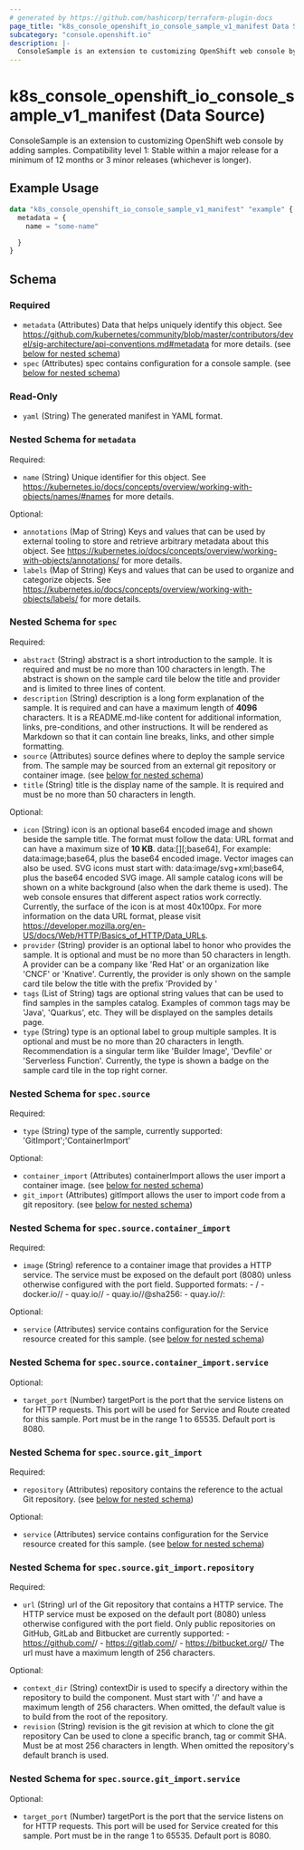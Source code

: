 ```yaml
---
# generated by https://github.com/hashicorp/terraform-plugin-docs
page_title: "k8s_console_openshift_io_console_sample_v1_manifest Data Source - terraform-provider-k8s"
subcategory: "console.openshift.io"
description: |-
  ConsoleSample is an extension to customizing OpenShift web console by adding samples.  Compatibility level 1: Stable within a major release for a minimum of 12 months or 3 minor releases (whichever is longer).
---
```


# k8s_console_openshift_io_console_sample_v1_manifest (Data Source)

ConsoleSample is an extension to customizing OpenShift web console by adding samples.  Compatibility level 1: Stable within a major release for a minimum of 12 months or 3 minor releases (whichever is longer).

## Example Usage

```terraform
data "k8s_console_openshift_io_console_sample_v1_manifest" "example" {
  metadata = {
    name = "some-name"

  }
}
```

<!-- schema generated by tfplugindocs -->
## Schema

### Required

- `metadata` (Attributes) Data that helps uniquely identify this object. See https://github.com/kubernetes/community/blob/master/contributors/devel/sig-architecture/api-conventions.md#metadata for more details. (see [below for nested schema](#nestedatt--metadata))
- `spec` (Attributes) spec contains configuration for a console sample. (see [below for nested schema](#nestedatt--spec))

### Read-Only

- `yaml` (String) The generated manifest in YAML format.

<a id="nestedatt--metadata"></a>
### Nested Schema for `metadata`

Required:

- `name` (String) Unique identifier for this object. See https://kubernetes.io/docs/concepts/overview/working-with-objects/names/#names for more details.

Optional:

- `annotations` (Map of String) Keys and values that can be used by external tooling to store and retrieve arbitrary metadata about this object. See https://kubernetes.io/docs/concepts/overview/working-with-objects/annotations/ for more details.
- `labels` (Map of String) Keys and values that can be used to organize and categorize objects. See https://kubernetes.io/docs/concepts/overview/working-with-objects/labels/ for more details.


<a id="nestedatt--spec"></a>
### Nested Schema for `spec`

Required:

- `abstract` (String) abstract is a short introduction to the sample.  It is required and must be no more than 100 characters in length.  The abstract is shown on the sample card tile below the title and provider and is limited to three lines of content.
- `description` (String) description is a long form explanation of the sample.  It is required and can have a maximum length of **4096** characters.  It is a README.md-like content for additional information, links, pre-conditions, and other instructions. It will be rendered as Markdown so that it can contain line breaks, links, and other simple formatting.
- `source` (Attributes) source defines where to deploy the sample service from. The sample may be sourced from an external git repository or container image. (see [below for nested schema](#nestedatt--spec--source))
- `title` (String) title is the display name of the sample.  It is required and must be no more than 50 characters in length.

Optional:

- `icon` (String) icon is an optional base64 encoded image and shown beside the sample title.  The format must follow the data: URL format and can have a maximum size of **10 KB**.  data:[<mediatype>][;base64],<base64 encoded image>  For example:  data:image;base64,             plus the base64 encoded image.  Vector images can also be used. SVG icons must start with:  data:image/svg+xml;base64,     plus the base64 encoded SVG image.  All sample catalog icons will be shown on a white background (also when the dark theme is used). The web console ensures that different aspect ratios work correctly. Currently, the surface of the icon is at most 40x100px.  For more information on the data URL format, please visit https://developer.mozilla.org/en-US/docs/Web/HTTP/Basics_of_HTTP/Data_URLs.
- `provider` (String) provider is an optional label to honor who provides the sample.  It is optional and must be no more than 50 characters in length.  A provider can be a company like 'Red Hat' or an organization like 'CNCF' or 'Knative'.  Currently, the provider is only shown on the sample card tile below the title with the prefix 'Provided by '
- `tags` (List of String) tags are optional string values that can be used to find samples in the samples catalog.  Examples of common tags may be 'Java', 'Quarkus', etc.  They will be displayed on the samples details page.
- `type` (String) type is an optional label to group multiple samples.  It is optional and must be no more than 20 characters in length.  Recommendation is a singular term like 'Builder Image', 'Devfile' or 'Serverless Function'.  Currently, the type is shown a badge on the sample card tile in the top right corner.

<a id="nestedatt--spec--source"></a>
### Nested Schema for `spec.source`

Required:

- `type` (String) type of the sample, currently supported: 'GitImport';'ContainerImport'

Optional:

- `container_import` (Attributes) containerImport allows the user import a container image. (see [below for nested schema](#nestedatt--spec--source--container_import))
- `git_import` (Attributes) gitImport allows the user to import code from a git repository. (see [below for nested schema](#nestedatt--spec--source--git_import))

<a id="nestedatt--spec--source--container_import"></a>
### Nested Schema for `spec.source.container_import`

Required:

- `image` (String) reference to a container image that provides a HTTP service. The service must be exposed on the default port (8080) unless otherwise configured with the port field.  Supported formats: - <repository-name>/<image-name> - docker.io/<repository-name>/<image-name> - quay.io/<repository-name>/<image-name> - quay.io/<repository-name>/<image-name>@sha256:<image hash> - quay.io/<repository-name>/<image-name>:<tag>

Optional:

- `service` (Attributes) service contains configuration for the Service resource created for this sample. (see [below for nested schema](#nestedatt--spec--source--container_import--service))

<a id="nestedatt--spec--source--container_import--service"></a>
### Nested Schema for `spec.source.container_import.service`

Optional:

- `target_port` (Number) targetPort is the port that the service listens on for HTTP requests. This port will be used for Service and Route created for this sample. Port must be in the range 1 to 65535. Default port is 8080.



<a id="nestedatt--spec--source--git_import"></a>
### Nested Schema for `spec.source.git_import`

Required:

- `repository` (Attributes) repository contains the reference to the actual Git repository. (see [below for nested schema](#nestedatt--spec--source--git_import--repository))

Optional:

- `service` (Attributes) service contains configuration for the Service resource created for this sample. (see [below for nested schema](#nestedatt--spec--source--git_import--service))

<a id="nestedatt--spec--source--git_import--repository"></a>
### Nested Schema for `spec.source.git_import.repository`

Required:

- `url` (String) url of the Git repository that contains a HTTP service. The HTTP service must be exposed on the default port (8080) unless otherwise configured with the port field.  Only public repositories on GitHub, GitLab and Bitbucket are currently supported:  - https://github.com/<org>/<repository> - https://gitlab.com/<org>/<repository> - https://bitbucket.org/<org>/<repository>  The url must have a maximum length of 256 characters.

Optional:

- `context_dir` (String) contextDir is used to specify a directory within the repository to build the component. Must start with '/' and have a maximum length of 256 characters. When omitted, the default value is to build from the root of the repository.
- `revision` (String) revision is the git revision at which to clone the git repository Can be used to clone a specific branch, tag or commit SHA. Must be at most 256 characters in length. When omitted the repository's default branch is used.


<a id="nestedatt--spec--source--git_import--service"></a>
### Nested Schema for `spec.source.git_import.service`

Optional:

- `target_port` (Number) targetPort is the port that the service listens on for HTTP requests. This port will be used for Service created for this sample. Port must be in the range 1 to 65535. Default port is 8080.
